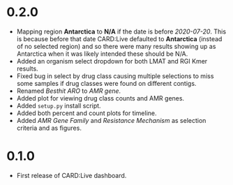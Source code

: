# 0.2.0

* Mapping region **Antarctica** to **N/A** if the date is before *2020-07-20*. This is because before that date CARD:Live defaulted to **Antarctica** (instead of no selected region) and so there were many results showing up as Antarctica when it was likely intended these should be N/A.
* Added an organism select dropdown for both LMAT and RGI Kmer results.
* Fixed bug in select by drug class causing multiple selections to miss some samples if drug classes were found on different contigs.
* Renamed *Besthit ARO* to *AMR gene*.
* Added plot for viewing drug class counts and AMR genes.
* Added `setup.py` install script.
* Added both percent and count plots for timeline.
* Added *AMR Gene Family* and *Resistance Mechanism* as selection criteria and as figures.

# 0.1.0

* First release of CARD:Live dashboard.
